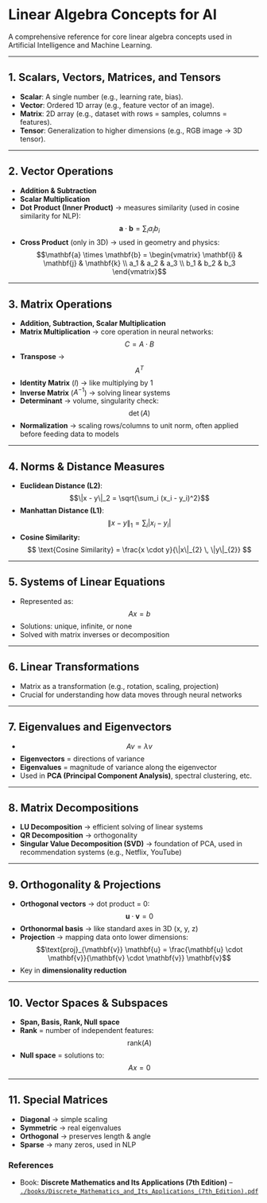 # Linear Algebra Concepts for AI

A comprehensive reference for core linear algebra concepts used in Artificial Intelligence and Machine Learning.

---

## 1. Scalars, Vectors, Matrices, and Tensors

- **Scalar**: A single number (e.g., learning rate, bias).  
- **Vector**: Ordered 1D array (e.g., feature vector of an image).  
- **Matrix**: 2D array (e.g., dataset with rows = samples, columns = features).  
- **Tensor**: Generalization to higher dimensions (e.g., RGB image → 3D tensor).  

---

## 2. Vector Operations

- **Addition & Subtraction**  
- **Scalar Multiplication**  
- **Dot Product (Inner Product)** → measures similarity (used in cosine similarity for NLP):  
  $$\mathbf{a} \cdot \mathbf{b} = \sum_i a_i b_i$$  
- **Cross Product** (only in 3D) → used in geometry and physics:  
  $$\mathbf{a} \times \mathbf{b} = 
  \begin{vmatrix}
  \mathbf{i} & \mathbf{j} & \mathbf{k} \\
  a_1 & a_2 & a_3 \\
  b_1 & b_2 & b_3
  \end{vmatrix}$$  

---

## 3. Matrix Operations

- **Addition, Subtraction, Scalar Multiplication**  
- **Matrix Multiplication** → core operation in neural networks:  
  $$C = A \cdot B$$  
- **Transpose** →  
  $$A^T$$  
- **Identity Matrix** ($I$) → like multiplying by 1  
- **Inverse Matrix** ($A^{-1}$) → solving linear systems  
- **Determinant** → volume, singularity check:  
  $$\det(A)$$  
- **Normalization** → scaling rows/columns to unit norm, often applied before feeding data to models  

---

## 4. Norms & Distance Measures

- **Euclidean Distance (L2)**:  
  $$\|x - y\|_2 = \sqrt{\sum_i (x_i - y_i)^2}$$  
- **Manhattan Distance (L1)**:  
  $$\|x - y\|_1 = \sum_i |x_i - y_i|$$  
- **Cosine Similarity:**  $$ \text{Cosine Similarity} = \frac{x \cdot y}{\|x\|_{2} \, \|y\|_{2}} $$

---

## 5. Systems of Linear Equations

- Represented as:  
  $$Ax = b$$  
- Solutions: unique, infinite, or none  
- Solved with matrix inverses or decomposition  

---

## 6. Linear Transformations

- Matrix as a transformation (e.g., rotation, scaling, projection)  
- Crucial for understanding how data moves through neural networks  

---

## 7. Eigenvalues and Eigenvectors

- $$Av = \lambda v$$  
- **Eigenvectors** = directions of variance  
- **Eigenvalues** = magnitude of variance along the eigenvector  
- Used in **PCA (Principal Component Analysis)**, spectral clustering, etc.  

---

## 8. Matrix Decompositions

- **LU Decomposition** → efficient solving of linear systems  
- **QR Decomposition** → orthogonality  
- **Singular Value Decomposition (SVD)** → foundation of PCA, used in recommendation systems (e.g., Netflix, YouTube)  

---

## 9. Orthogonality & Projections

- **Orthogonal vectors** → dot product = 0:  
  $$\mathbf{u} \cdot \mathbf{v} = 0$$  
- **Orthonormal basis** → like standard axes in 3D (x, y, z)  
- **Projection** → mapping data onto lower dimensions:  
  $$\text{proj}_{\mathbf{v}} \mathbf{u} = \frac{\mathbf{u} \cdot \mathbf{v}}{\mathbf{v} \cdot \mathbf{v}} \mathbf{v}$$  
- Key in **dimensionality reduction**  

---

## 10. Vector Spaces & Subspaces

- **Span, Basis, Rank, Null space**  
- **Rank** = number of independent features:  
  $$\text{rank}(A)$$  
- **Null space** = solutions to:  
  $$Ax = 0$$  

---

## 11. Special Matrices

- **Diagonal** → simple scaling  
- **Symmetric** → real eigenvalues  
- **Orthogonal** → preserves length & angle  
- **Sparse** → many zeros, used in NLP  


### References

- Book: **Discrete Mathematics and Its Applications (7th Edition)** – [`./books/Discrete_Mathematics_and_Its_Applications_(7th_Edition).pdf`](./books/Discrete_Mathematics_and_Its_Applications_(7th_Edition).pdf)  
